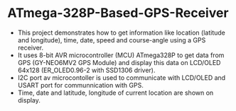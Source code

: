 # ATmega-328P-Based-GPS-Receiver

- This project demonstrates how to get information like location (latitude and longitude), time, date, speed and course-angle using a GPS 
  receiver.
- It uses 8-bit AVR microcontroller (MCU) ATmega328P to get data from GPS (GY-NEO6MV2 GPS Module) and display this data on LCD/OLED 64x128
  (ER_OLED0.96-2 with SSD1306 driver).
- I2C port av microcontoller is used to communicate with LCD/OLED and USART port for communnication with GPS.
- Time, date and latitude, longitude of current location are shown on display.
